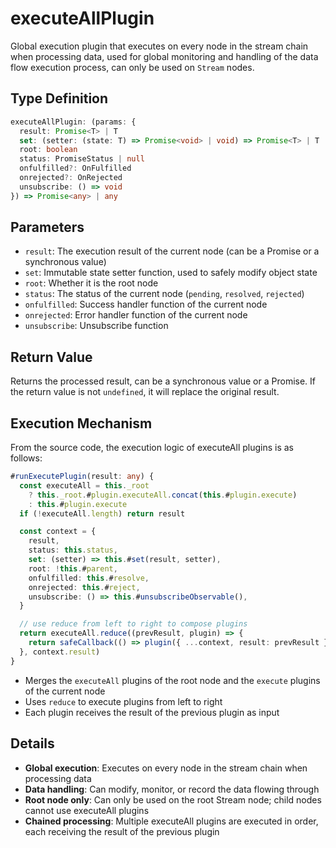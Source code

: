 # executeAllPlugin

Global execution plugin that executes on every node in the stream chain when processing data, used for global monitoring and handling of the data flow execution process, can only be used on `Stream` nodes.

## Type Definition

```typescript
executeAllPlugin: (params: {
  result: Promise<T> | T
  set: (setter: (state: T) => Promise<void> | void) => Promise<T> | T
  root: boolean
  status: PromiseStatus | null
  onfulfilled?: OnFulfilled
  onrejected?: OnRejected
  unsubscribe: () => void
}) => Promise<any> | any
```

## Parameters

- `result`: The execution result of the current node (can be a Promise or a synchronous value)
- `set`: Immutable state setter function, used to safely modify object state
- `root`: Whether it is the root node
- `status`: The status of the current node (`pending`, `resolved`, `rejected`)
- `onfulfilled`: Success handler function of the current node
- `onrejected`: Error handler function of the current node
- `unsubscribe`: Unsubscribe function

## Return Value

Returns the processed result, can be a synchronous value or a Promise. If the return value is not `undefined`, it will replace the original result.

## Execution Mechanism

From the source code, the execution logic of executeAll plugins is as follows:

```typescript
#runExecutePlugin(result: any) {
  const executeAll = this._root
    ? this._root.#plugin.executeAll.concat(this.#plugin.execute)
    : this.#plugin.execute
  if (!executeAll.length) return result

  const context = {
    result,
    status: this.status,
    set: (setter) => this.#set(result, setter),
    root: !this.#parent,
    onfulfilled: this.#resolve,
    onrejected: this.#reject,
    unsubscribe: () => this.#unsubscribeObservable(),
  }

  // use reduce from left to right to compose plugins
  return executeAll.reduce((prevResult, plugin) => {
    return safeCallback(() => plugin({ ...context, result: prevResult }))() ?? prevResult
  }, context.result)
}
```

- Merges the `executeAll` plugins of the root node and the `execute` plugins of the current node
- Uses `reduce` to execute plugins from left to right
- Each plugin receives the result of the previous plugin as input

## Details

- **Global execution**: Executes on every node in the stream chain when processing data
- **Data handling**: Can modify, monitor, or record the data flowing through
- **Root node only**: Can only be used on the root Stream node; child nodes cannot use executeAll plugins
- **Chained processing**: Multiple executeAll plugins are executed in order, each receiving the result of the previous plugin
